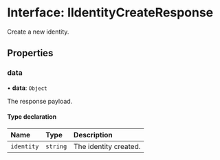 # Interface: IIdentityCreateResponse

Create a new identity.

## Properties

### data

• **data**: `Object`

The response payload.

#### Type declaration

| Name | Type | Description |
| :------ | :------ | :------ |
| `identity` | `string` | The identity created. |
